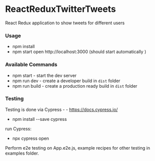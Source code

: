 # ReactReduxTwitterTweets
React Redux application to show tweets for different users


### Usage

- npm install
- npm start
open http://localhost:3000  (should start automatically )


### Available Commands

- npm start - start the dev server
- npm run dev - create a developer build in `dist` folder
- npm run build - create a production ready build in `dist` folder


### Testing

Testing is done via Cypress - - https://docs.cypress.io/

- npm install --save cypress

run Cypress: 
- npx cypress open

Perform e2e testing on App.e2e.js, example recipes for other testing in examples folder.
